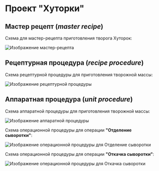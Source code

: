 # Проект "Хуторки" #
## Мастер рецепт (*master recipe*) ##
Схема для мастер-рецепта приготовления творога Хуторок:

![Изображение мастер-рецепта](images/master_recipe.svg) 

## Рецептурная процедура (*recipe procedure*) ##

Схема рецептурной процедуры для приготовления творожной массы:

![Изображение рецептурной процедуры](images/recipe_procedure.svg)

## Аппаратная процедура (*unit procedure*) ##

Схема аппаратной процедуры для приготовления творожной массы:

![Изображение аппаратной процедуры](images/unit_procedure.svg) 

Схема операционной процедуры для операции **"Отделение сыворотки"**:

![Изображение операционной процедуры для **Отделение сыворотки**](images/whey_separation_operation_procedure.svg) 

Схема операционной процедуры для операции **"Откачка сыворотки"**:

![Изображение операционной процедуры для **Откачка сыворотки**](images/whey_pumpdown_operation_procedure.svg) 